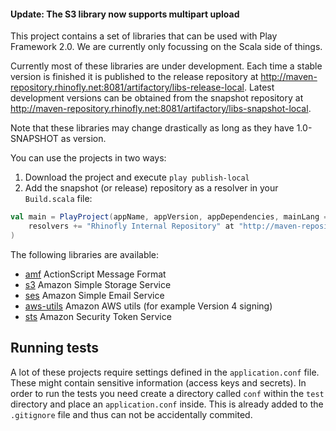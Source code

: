 #### Update: The S3 library now supports multipart upload

This project contains a set of libraries that can be used with Play Framework 2.0. We are currently only focussing on the Scala side of things.

Currently most of these libraries are under development. Each time a stable version is finished it is published to the release repository at http://maven-repository.rhinofly.net:8081/artifactory/libs-release-local. Latest development versions can be obtained from the snapshot repository at http://maven-repository.rhinofly.net:8081/artifactory/libs-snapshot-local.

Note that these libraries may change drastically as long as they have 1.0-SNAPSHOT as version.

You can use the projects in two ways:

1. Download the project and execute `play publish-local`
2. Add the snapshot (or release) repository as a resolver in your `Build.scala` file:

``` scala
val main = PlayProject(appName, appVersion, appDependencies, mainLang = SCALA).settings(
    resolvers += "Rhinofly Internal Repository" at "http://maven-repository.rhinofly.net:8081/artifactory/libs-snapshot-local"
)
```

The following libraries are available:

- [amf](/Rhinofly/play-libraries/tree/master/amf) ActionScript Message Format
- [s3](/Rhinofly/play-libraries/master/apis/s3) Amazon Simple Storage Service
- [ses](/Rhinofly/play-libraries/master/apis/ses) Amazon Simple Email Service
- [aws-utils](/Rhinofly/play-libraries/master/apis/aws-utils) Amazon AWS utils (for example Version 4 signing)
- [sts](/Rhinofly/play-libraries/master/apis/sts) Amazon Security Token Service

Running tests
-------------

A lot of these projects require settings defined in the `application.conf` file. These might contain sensitive information (access keys and secrets). In order to run the tests you need create a directory called `conf` within the `test` directory and place an `application.conf` inside. This is already added to the `.gitignore` file and thus can not be accidentally commited.
